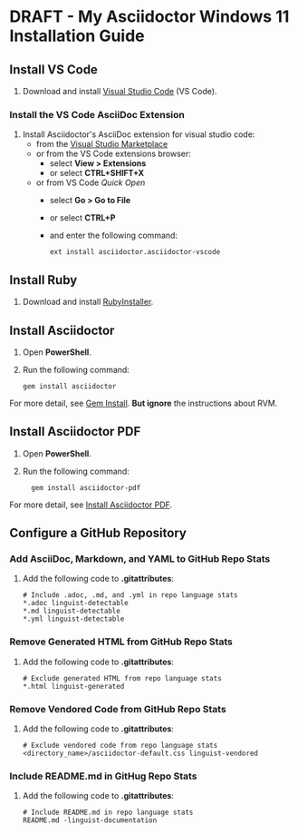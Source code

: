 # DRAFT - My Asciidoctor Windows 11 Installation Guide

## Install VS Code

1. Download and install [Visual Studio Code](https://code.visualstudio.com/download) (VS Code).

### Install the VS Code AsciiDoc Extension

1. Install Asciidoctor's AsciiDoc extension for visual studio code:
    * from the [Visual Studio Marketplace](https://marketplace.visualstudio.com/items?itemName=asciidoctor.asciidoctor-vscode)
    * or from the VS Code extensions browser:
      * select **View > Extensions** 
      * or select **CTRL+SHIFT+X**
    * or from VS Code *Quick Open*
      * select **Go > Go to File** 
      * or select **CTRL+P** 
      * and enter the following command:

        ```
        ext install asciidoctor.asciidoctor-vscode  
        ``` 

## Install Ruby

1. Download and install [RubyInstaller](https://rubyinstaller.org/downloads/).

## Install Asciidoctor

1. Open **PowerShell**.
1. Run the following command:

    ```
    gem install asciidoctor
    ```

For more detail, see [Gem Install](https://docs.asciidoctor.org/asciidoctor/latest/install/ruby-packaging/#gem-install). **But ignore** the instructions about RVM.

## Install Asciidoctor PDF

1. Open **PowerShell**.
1. Run the following command:

    ```
      gem install asciidoctor-pdf
    ```

For more detail, see [Install Asciidoctor PDF](https://docs.asciidoctor.org/pdf-converter/latest/install/#install-asciidoctor-pdf).

## Configure a GitHub Repository

### Add AsciiDoc, Markdown, and YAML to GitHub Repo Stats

1. Add the following code to **.gitattributes**:

    ```
    # Include .adoc, .md, and .yml in repo language stats
    *.adoc linguist-detectable
    *.md linguist-detectable
    *.yml linguist-detectable
    ```

### Remove Generated HTML from GitHub Repo Stats

1. Add the following code to **.gitattributes**:

    ```
    # Exclude generated HTML from repo language stats
    *.html linguist-generated
    ```

### Remove Vendored Code from GitHub Repo Stats

1. Add the following code to **.gitattributes**:

    ```
    # Exclude vendored code from repo language stats
    <directory_name>/asciidoctor-default.css linguist-vendored
    ```
### Include README.md in GitHug Repo Stats

1. Add the following code to **.gitattributes**:

    ```
    # Include README.md in repo language stats
    README.md -linguist-documentation
    ```